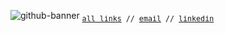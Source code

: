 ![github-banner](https://i.imgur.com/M5fyIx1.jpg)
<sub><samp><a href="">all links</a> // <a href="h">email</a> // <a href="">linkedin</samp></sub>
